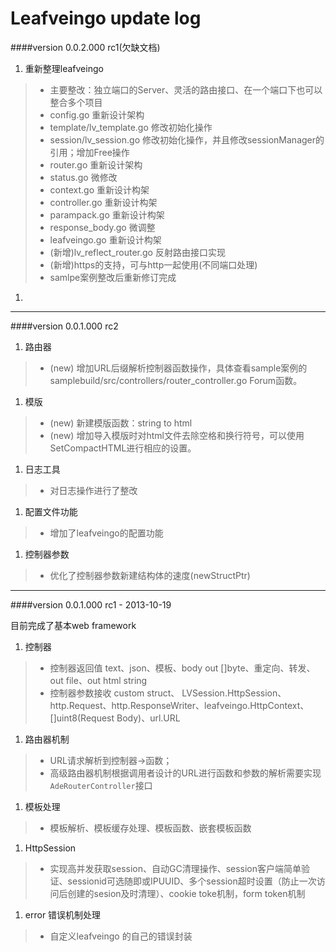 
Leafveingo update log
=============

####version 0.0.2.000 rc1(欠缺文档)
1. 重新整理leafveingo
> * 主要整改：独立端口的Server、灵活的路由接口、在一个端口下也可以整合多个项目
> * config.go 重新设计架构
> * template/lv_template.go 修改初始化操作
> * session/lv_session.go 修改初始化操作，并且修改sessionManager的引用；增加Free操作
> * router.go 重新设计架构
> * status.go 微修改
> * context.go 重新设计构架
> * controller.go 重新设计构架
> * parampack.go 重新设计构架
> * response_body.go 微调整
> * leafveingo.go 重新设计构架
> * (新增)lv_reflect_router.go 反射路由接口实现
> * (新增)https的支持，可与http一起使用(不同端口处理)
> * samlpe案例整改后重新修订完成

1. 

-----------
####version 0.0.1.000 rc2
1. 路由器
> * (new) 增加URL后缀解析控制器函数操作，具体查看sample案例的samplebuild/src/controllers/router_controller.go Forum函数。

1. 模版
> * (new) 新建模版函数：string to html
> * (new) 增加导入模版时对html文件去除空格和换行符号，可以使用SetCompactHTML进行相应的设置。

1. 日志工具
> * 对日志操作进行了整改

1. 配置文件功能
> *	增加了leafveingo的配置功能

1. 控制器参数
> * 优化了控制器参数新建结构体的速度(newStructPtr)


-----------
####version 0.0.1.000 rc1 - 2013-10-19

目前完成了基本web framework

1. 控制器
> * 控制器返回值 text、json、模板、body out []byte、重定向、转发、out file、out html string
> * 控制器参数接收 custom struct、 LVSession.HttpSession、http.Request、http.ResponseWriter、leafveingo.HttpContext、[]uint8(Request Body)、url.URL
>

1. 路由器机制
> * URL请求解析到控制器->函数； 
> * 高级路由器机制根据调用者设计的URL进行函数和参数的解析需要实现`AdeRouterController`接口

1. 模板处理
> * 模板解析、模板缓存处理、模板函数、嵌套模板函数
>

1. HttpSession
> * 实现高并发获取session、自动GC清理操作、session客户端简单验证、sessionid可选随即或IPUUID、多个session超时设置（防止一次访问后创建的sesion及时清理）、cookie toke机制，form token机制

1. error 错误机制处理
> * 自定义leafveingo 的自己的错误封装




